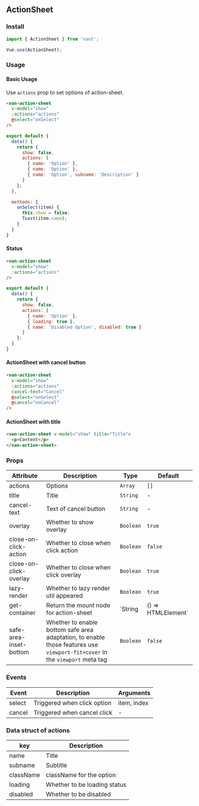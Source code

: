 ## ActionSheet

### Install
``` javascript
import { ActionSheet } from 'vant';

Vue.use(ActionSheet);
```

### Usage

#### Basic Usage

Use `actions` prop to set options of action-sheet. 

```html
<van-action-sheet
  v-model="show"
  :actions="actions"
  @select="onSelect"
/>
```

```javascript
export default {
  data() {
    return {
      show: false,
      actions: [
        { name: 'Option' },
        { name: 'Option' },
        { name: 'Option', subname: 'Description' }
      ]
    };
  },

  methods: {
    onSelect(item) {
      this.show = false;
      Toast(item.name);
    }
  }
}
```

#### Status

```html
<van-action-sheet
  v-model="show"
  :actions="actions"
/>
```

```javascript
export default {
  data() {
    return {
      show: false,
      actions: [
        { name: 'Option' },
        { loading: true },
        { name: 'Disabled Option', disabled: true }
      ]
    };
  }
}
```

#### ActionSheet with cancel button

```html
<van-action-sheet
  v-model="show"
  :actions="actions"
  cancel-text="Cancel"
  @select="onSelect"
  @cancel="onCancel"
/>
```

#### ActionSheet with title

```html
<van-action-sheet v-model="show" title="Title">
  <p>Content</p>
</van-action-sheet>
```

### Props

| Attribute | Description | Type | Default |
|------|------|------|------|
| actions | Options | `Array` | `[]` |
| title | Title | `String` | - |
| cancel-text | Text of cancel button | `String` | - |
| overlay | Whether to show overlay | `Boolean` | `true` |
| close-on-click-action | Whether to close when click action | `Boolean` | `false` |
| close-on-click-overlay | Whether to close when click overlay | `Boolean` | `true` |
| lazy-render | Whether to lazy render util appeared | `Boolean` | `true` |
| get-container | Return the mount node for action-sheet | `String | () => HTMLElement` | - |
| safe-area-inset-bottom | Whether to enable bottom safe area adaptation, to enable those features use `viewport-fit=cover` in the `viewport` meta tag | `Boolean` | `false` |

### Events

| Event | Description | Arguments |
|------|------|------|
| select | Triggered when click option | item, index |
| cancel | Triggered when cancel click | - |

### Data struct of actions

| key | Description |
|------|------|
| name | Title |
| subname | Subtitle |
| className | className for the option |
| loading | Whether to be loading status |
| disabled | Whether to be disabled |
